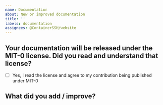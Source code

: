```yaml
---
name: Documentation
about: New or improved documentation
title: ''
labels: documentation
assignees: @ContainerSSH/website
---
```


## Your documentation will be released under the MIT-0 license. Did you read and understand that license?

- [ ] Yes, I read the license and agree to my contribution being published under MIT-0

## What did you add / improve?